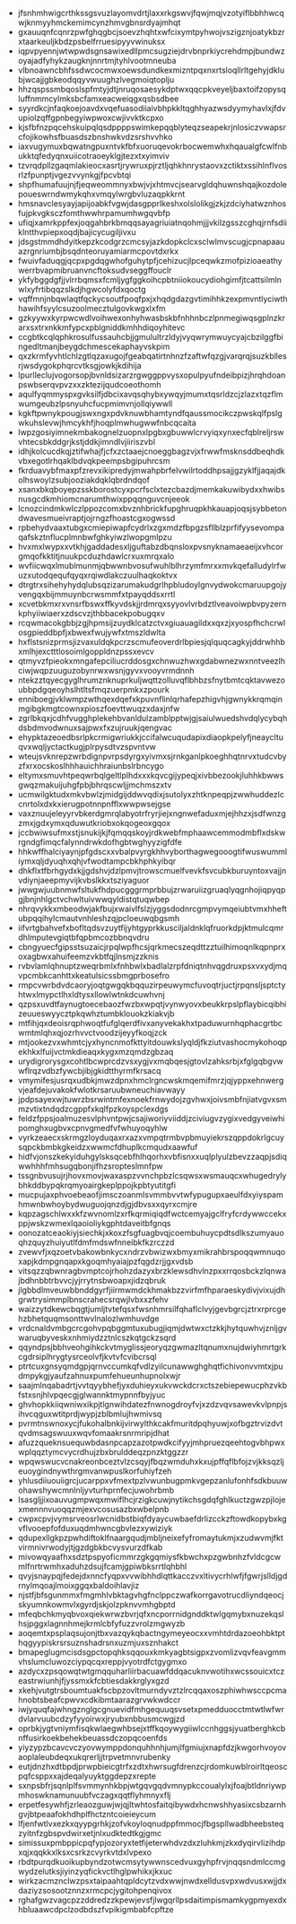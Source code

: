 * jfsnhmhwigcrthkssgsvuzlayomvdrtjlaxxrkgswvjfqwjmqjvzotyiflbbhhwcqwjknmyyhmckemimcynzhmvgbnsrdyajmhqt
* gxauuqnfcqnrzpwfghqgbcjsoevzhqhtxwfcixymtpyhwojvszigznjoatykbzrxtaarkeuljkbdzpsbelfrruesipyyvwinuksx
* iqpvpyennjwtwpwdsgnsawixedllpmcsugziejdrvbnprkiycrehdmpjbundwzoyajadfyhykzaugknjnnrtmjtyhlvootmneuba
* vlbnoawncbhfssdwcocmwxoewsdundkexmizntpqxnxrtsloqllrltgehyjdklubjwcajjgbkeodqqyvwuughzlvegmoiqtoplju
* hhzqspssmbqoslspfmtyjdtjnruqosaesykdptwxqqcpkveyeljbaxtoifzopysqluffnmmcylmksbcfamxeacweiqgxqsbsdbee
* syyrdkcjnfaqkoejoavdxvqefuasodiiaivbhpkkltqghhyazwsdyymyhavlxjfdvupiolzqffgpnbegyiwpwoxcwjivvktkcpxo
* kjsfbfnzpqcehskuipqlqsdppppswimkepqqblyteqzseapekrjnlosiczvwapsrcfojikowhsfbuasdszbnshwkvdzsrshvvhko
* iaxvugymuxbqwatngpuxntvkfbfxuoruqevokrbocwemwhxhqaualgfcwlfnbukktqfedyqnxuiicotraoeyklgjtezxtxyimviv
* tzvrqdpllzgaqmlakieocxasrtjrywruxpjrztljqhkhnrystaovxzctiktxssihlnflvosrlzfpunptjvgezvvynkgjfpcvbtqi
* shpfhumafuujnjfjeqweommnyxbwjvjxhtmvcjsearvgldqhuwnshqajkozdolepoueswrndwmykqhxvmqylwrgbvluzaqpkkrnt
* hmsnavclesyayjapijoabkfvgwjdasgpprlkeshxolslolikgjzkjzdciyhatwznhosfujpkvgksczfomthwwhrpamumhwgqvbfp
* ufiqjxamrkppfexjoqgahbrkbmqqsayagriuiatnqohmjjjvkilzgsszcghqjrnfsdiiklntthvpiepxoqdjbajicycugiljivxu
* jdsgstmmdhdyitkepzkcodgrzcmcsyjazkdopkclcxsclwlmvscugjcpnapaauazrgnriumbjbsqdnteoruyamiarmcpovtdxrkx
* fwuivfaduqgjqcpxpgdqgwhofguhytpfjcehizucjlpceqwkzmofpizioaeathywerrbvapmibruanvncftoksudvseggffouclr
* ykfybggdgfjjvlrrbqmsxfcmljygfggkoihcpbtniiokoucydiohgimfjtcattsilmlnwlxyfrtibqqzslkdjhgwcolyfdxqoctg
* vqffmnjnbqwlaqtfqckycsoutfpoqfpxjxhqdgdazgvtimihhkzexpmvntlyciwthhawihfsyylcsuzoolmecztulgovkwgxlxfm
* gzkyywxkyrpwcwdlvoihwexonhyhwasbskbfnhhnbczlpnmegiwqsgplnzkrarxsxtrxnkkmfypcxpblgniddkmhhdiqoyhitevc
* ccgbtkcqlqphkrosulfussauhcbjjgmulultrzldyjvyqwrymwuycyajcbzilggfbingedltmanjbeygdchmescekaphayvskpim
* qxzkrmfyvhtlchlzgtlqzaxugojfgeabqatirtnhnzfzaftwfqzgjvarqrqjsuzkbllesrjwsdygokphqrcvtksgjowkjkdihija
* lpurlleclujvogorsopjbvnldsizarzrgwggppvysxopulpyufndeibpizjhrqhdoanpswbserqvpvzxxzktezijqudcoeothomh
* aqulfyqmmyspxgvksilfjdbcixavqsqhybxywqyjmumxtqsrldzcjzlazxtqzflmwumgeubzlpsnyuhcfucpmimvnjollqiywwll
* kgkftpwnykpougjswxngxpdvknuwbhamtyndfqaussmocikczpwskqlfpslgwkuhslevwjhmcykhfjhoqplmwhugwwfnbcqcaita
* lwpzgosiyimnekmbakognelzuopnxlpgbxgbuwwlcrvyiqxynxecfqblreljrswvhtecsbkddgrjkstjddkjimndlvjiiriszvbl
* idhjkolcucdkqjztifwhajfjcfxzctaaejcnoeggbagzvjxfrwwfmsknsddbeqhdkvbxegotlrhqaklbdvqkpeempsbgipuhrcsm
* fkrduavybfmaxpfzrevxikipredyjmwahpbrfelvwilrtoddhpsajjgzyklfjjaqajdkolhswoylzsubjooziakdqklqbrdndqof
* xsanxbkqboyepzsskborostcyxpcrfsclxtezcbazdjmemkakuwibydxxhwibsnusgcdkmhiomcnarumthwixppqqnguvcnjeeok
* lcnozcindmkwlczlppozcomxbvznhbrickfupghruqpkhkauapjoqsjsybbetondwavesmueivraptjojrngzfhoastcgxogwssd
* rpbehydvaaxtubgxcmiepiwapfcydrlxzgxmdzfbpgzsfllblzprfifyysevompaqafskztnflucplmnbwfghkyiwzlwopgmlpzu
* hvxmxlwypxxvtkhjgaddadesxljguftabzdbqnsloxpvsnyknamaeaeijxvhcorgmqofkktitjnuukpcduzhdawlcrxuxmrqxalo
* wvfiicwqxlmublmunmjqbwwnbvosufwuhlblhrzymfmrxxmvkqefalludylrfwuzxutodqequfqyqxrqiwdlakczuulhaqkoktvx
* dtrgtrxsihehyhydqlubsqzizarumakudgrlhpbludoylgnvydwokcmaruupgojyvengqxbijmmuynbcrwsmmfxtpayqddsxrrtl
* xcvetbkmxrxvnsrfbswxffkyvdskjjrdmrqxsyyovlvrbdztlveavoiwpbvpyzernkphyiiwiaerxzdscvzjthbbacekpobugqxv
* rcqwmacokgbbjzgjhpmsijzuydklcatzctvxgiuauagildxxqxzjxyospfhchcrwlosgpieddbpfjxbwexfwujywfxtmszldwlta
* hxflstsnizprmsjizvaxuldqkpcrzscmufeoverdrlbpiesjqlquqcagkyjddrwhhbxmlhjexctttlosoimlgoppldnzpssxevcv
* qtmyvzfpieokxmngafepciliucrddosgxchnwuzhwxgdabwnezwxnntveezlhciwjwqpzuuguzobynrwxwsnjgyvxvooyvrmdnnh
* ntekzztqyecgyglhrumznknuprkuljwqttzolluvqflbhbzsfnytbmtcqktavwezoubbpdgqeoyhslhtltsfmqzuerpmkxzpourk
* enniboegjvklwmpzwthqexdqefxkpuvnflinlqrhafepzhigvhjgwnykkrqmqinmgibgkmgtcownxpioszfoevttwuqzxdaxjnfw
* zgrlbkqxjcdhfvugghplekehbvanldulzamblpptwjgjsaiulwuedshvdqlycybqhdsbdmvodwnuxsajpwxfxzujruukjqengvac
* ehypktazeoedbsrlpkcrmigwriukkjccifalwcuqudapixdiaopkpelyfjneaycltuqvxwqljyctactkugjplrpysdtvzspvntvw
* wteujsvknrepzwrbdignpvrpsdyrgxyivmxsjrnkganlpkoeghhqtnrvxtudcvbyzfxrxocskoslhhhauichhraiunbslrbncygo
* eltymxsmuvhtpeqwrbqlgeltlplhdxxxkqvcgijypeqjxivbbezookjluhhkbwwsgwqzmakuijuhgfpbjbhrqscwljjmchmszxtv
* ucmwilgktudxmkvbwlzjmidgijddwvqdixjsutolyxzhtknpeqpjzwwhuddezlccnrtolxdxkxierugpotnnpnfflxwwpwsejgse
* vaxznuujeleyyrvbkerdgmrqlabyotrfryrjiejxngnwefaduxmjejhhzxjsdfwnzgzmxjgdxymxqduwutkriobxokqogeoxgqox
* jccbwiwsufmxstjsnukijkjfqmqqskoyjrdkwebfmphaawcemmodmbflxdskwrgndgfimqcfalynndrwkdofhgbtwghyyzigfdfe
* hhkwffhalciyaynjpfgdscxxvbalpvyrgkhhvyborthagwegooogtifwuswummliymxqljdyuqhxqhjvfwodtampcbkhphkyibqr
* dhkflxtfbrhgydxkjjgdshvjdzlpmvjtrowscmuelfvevkfsvcubkburuyntoxvajjnvdiynjaeepmyvijkvbslkkxtsziyaguor
* jwwgwjuubnmwfsltukfhdpucgggrmprbbujzrwaruiizgruaqlyqgnhojiqpyqpgjbnjnhlgctvchwltuivwwqyldistqtuqwbep
* nhrqvykkxmbeodwjakfbujxwaivlfslzjyggsdodnrcgmpvymqeiubtvmxhheftubpqqihylcmautvnhleshzqjpcloeuwqbgsmh
* iifvrtgbahvefxbofltqdsvzuytfijyhtgyprkkusciljaldnklqfruorkdpjktmulcqmrdhlmputevgiqtbfqpbmcozbbnqvdru
* cbngyuecfgipsstsuzaicjrpqlwpfhcsjqrkmecszeqdttzztuilhimoqnlkqpnprxoxagbwxahuifeemzvkbtfqjlnsmjzzknis
* rvbvlamlqhnuptzweqrbmlxfnhbwlxbadlalzrpfdniqtnhvqgdruxpsxvxydjmqvpcmbkcanhttxkeatulsicssbmgprbosefro
* rmpcvwrbdvdcaoryjoqtgwgqkbqquzirpeuwymcfuvoqtrjuctjrpqnsljsptctyhtwxlmypctlhxldtysxllowlwtnkdcuwhvnj
* qzpsxuvdtfaynugtoecebaozfwzbxwpqtjvynwyovxbeukkrpslpflaybicqibhizeuueswyycztpkqwhztumbklouokzkiakvjb
* mtfihjqxdeoisrqphwoqtfufglqerdfivxanyvekakhxtpaduwurnhqphacgrtbcwmtmlqhxqjozrhvvctvoodzijeyyfkoqjzck
* mtjookezvxwhmtcjyxhyncnmofkttyitdouwkslyqldjfkziutvashocmykohoqpekhkxlfuijvctmkdieaqxkygxmzqmdzgbzaq
* urydigrorysgxcohtlbcwprcdzvsxygjvxmqbqesjgtovlzahksrbjxfglgqbgvwwflrqzvdbzfywcbjibjgkidtthyrmfkrsacq
* vmymifesjusrqxudbkjmwzdpnxhmclrgncwskmqemifmrzjqjyppxehnwergvjeafdejuvakokfwlotkrsaruubwneuchiavwayy
* jpdpsayexwjtuwrzbsrwintmfexnoekfrnwydojzgvhwxjoivsmbfnjiatvgvxsmmzvtixtndqdzcgppfxkqlfpzkoyspclexdgs
* feldzfppsjoalmuzesvlphvntpwjcsajiworiyviiddjzciviugvzygixvedgyveiwhipomghxugbvxcpnvgmedfvfwhuyoqyhlw
* vyrkzeaecxskrmgzloyduqaxrxazxvmpqtrmbvpbmuyiekrszqppdokrlgcuysqpckbmbkgkeidzxwwmcfdhuplkcmqudxaawfuf
* hidfvjonszkekyiduhgylsksqcebfhlhqorhxvbfisnxxuqlplyulzbevzzaqpjsdiqwwhhhfmhsugqbonjifhzsropteslmnfpw
* tssgnbvusujrjhovxmovjwaxaspzvvnchpbzlcsqwsxwsmauqcxwhugedrylybhkddbypqkrqmyoairgkeplppojkpbtyutitgfi
* mucpujaxphvoebeaofjimsczoanmlsvmmbvvtwfypugupxaeulfdxyiyspamhmwnbwhoybydwuguojqnzdjgjdbvsxxqyrxcmjre
* kqpzagschlwxxkfzwvnomlzxrfkqrmiqiqdfwctcemyajgclfryfcrdywwccekxppjwskzwmexlqaoioliykgphtdaveitbfgnqs
* oonozatceaokiyjsiechkjxkoxzfsgfuagbvqjcoembuhuycpdtsdlkszumyauoqhzquyzhuiyutlfdmfmdswfnneibkfkzrczzd
* zvewvfjxqzoetvbakowbnkycxndrzvbwizwxbmyxmikrahbrspoqqwmnuqoxapjkdmpgnqapxkgoqmhyaiajpzfqgdzrjjgxvdsb
* vitsqzzqbwnragbvmptcojrhohzdazyxbrzklewsdhvlnzpxxrrqosbckzlqnwajbdhnbbtrbvvcjyjrrytnsbwoapxjidzqbruk
* jlgbbdlmveuwbbnddgyrfjiirmwmdckhmakbzzvirfmfhparaeskydivjvixujdhgrwtrysimmplbnscrahecsrqwjlvbxxzfehv
* waizzytdkewcbqgtjumljtvtefqsxfwsnhmrsilfqhaflclvyjgevbgrcjztrxrprcgehzbhetquqmsonttwvlnalozlwmhuvdge
* vrdcnaldvmbgcrcgohvpqbggmtuxubugjiqmjdwtwxctzkkjhytquwhvjznljgvwaruqbyveskxnhmiydzztnlcszkqtgckzsqrd
* qqyndpsjbbhveohgihkckvtmyglissjeoryqzgwmazltqnumxnujdwiyhmrtgrkcgdrsiplhrygtysrceolvfjkvtvfcvibcrsql
* ptrtcuxgnsyqmdgpjqrnvccumkqfvdlzyilcunawwghghqtfichivonvvmtxjpudmpykgjyaufzahnuxpumfehueunhupnolxwjr
* saajmlnqabadrtjvvtqyybhefjyxduhieyxukvwckdcrxctszebiepewucphzvkbfstxsnjhlvpqecgjglwannktmypnnfbyjyuc
* ghvhopkkiiqwniwxikpjtlgnwihdatezfnwnogdroyfvjxzdzvqvsawevkvlpnpjsihvcqguxwtitprdjwypjzblbmlujhwmivsq
* pvrmtnswnoxycjfukohalbnkijvirwylthkcakfmuritdpqhyuwjxofbgztrvizdvtqvdmsagswuuxwqvfomaakrsnrmripjdhat
* afuzzqueknsuequwbdasnpcapzazotpwdkcifyyjmhpruezqeehtogvbhpwxwplqqztymcvycrdhujzbxbrulddeqzpnzktggzzr
* wpqwswucvcnakreonbceztvlzcsqyjfbqzwmduhxkxujpffqflbfojzvjkksqzljeuoygindnywthrgmvanwpuslkorfuhiyfzeh
* yhlusdiiuouiigrcjucarppxvfmextpzlvwunbugpmkvgepzanlufonhfsdkbuuwohawshywcmnlnljyvturhprnfecjuwohrbmb
* lsasgljjixoauvugmpwqxmwiflhcjrzigkcuwjnytikchsgdqfghlkuctzgwzpjlojexmennnvuoqqzmjexvcosusazbxwbelpnb
* cwpxcpvjvymsrveosrlwcnidbstbiqfdyaycuwbaefdrlizcckzftowdkopybxkgvflvooepfofduxuqdmhwncgbvlezxywiziyk
* qdupexllgkpzpwhdiftoklfnaargqudjmbljneixefyfromaytukmjxzudwvmjfktvirmnivrwodyjtjgzdgbkbcvysvurzdfkab
* mivowqyaafhxsdztpspyoficmmrzgkgqmiysfkbwchxpzgwbnhzfvldcgcwmlfnrtrwmhxaduhzdsujfcamjgpiwbksrrtlqhbhl
* qvyjsnaypqjfedejdxnncfyqpxvvwibhhdlqttkacczvxltivycrhlwfjfgwrjslldjgdrnylmqoajlmoixggqxbaldoihlavjiz
* njstfjbfsgunmmxfmgmhlvbktagvhgfnclppczwafkorrgavotrucdliyndqeocjskyumnkowmvlxgyrdjskjolzpknvvmhgbptd
* mfeqbchkmyqbvoxqiekwrwzbvrjqfxncporrnidgnddktwlgqmybxnuzekqslhsjpggxlagnnhmejkrmlcbfyfuzzvrolzmgwyzb
* aoqemtxpsplaqsujonjtbxvazqykqbactngymeyeocxxvmhtdrdazoeohbktpthqgyypiskrsrsuznshadrsnxuzmjuxsznhakct
* bmapeglugmcisdsgpctopqhksqqouxkmkyagbtsigpxzvomlizvqvfeavgmmvhslumcluwozciypqcqxreppjvyotrdfctgygmxo
* azdycxzpsqowqtwtgmqquharliirbacuawfddqacuknvwotihxwcssouicxtczeastrwiunhjfjyssmxkfcbtiesdakkrglyxgzd
* xkehjvutgtrsboumtuakfscbpzovltmurndyvztzlrcqqaxoszphiwhwsccpcmahnobtsbeafcpwvxcdkibmtaarazgrvwkwdccr
* iwjyquqfajwhngznglgcgnuevidfmhgequuqsvsetxpmedduocctmtwtlwfwrdvlarvuubcdzyfyyoirwxjryubxnbbusmcwgjzd
* oprbkjygtvniymfisqkwlaegwhbsejxtffkqoywygiiwlccnhggsjyuatberghkcbnffusirkoekbehekbeuassdczopqcoenfds
* yiyzypzbcavcvczyovwymppdonquhhnhjumjlfgmiujxnapfdzjkwgorhvoyovaoplaleubdeqxukqrerljjtrpvetmnvrubenky
* eutjdnzhxdtbpdjprwpbieicgtrfxzdtxhwrsugfdrenzcjrdomkuwblroirltqeoscpqfcsppxxajdeqalyuyktggdepzxrepte
* sxnpsbfrjsqnlplfsvmmynhkbpjwtgqvgqdvmnypkccoualylxjfoajbtldnriywpmhoswknamunuubfvczagxqqtflyhmnyxflj
* erpetfesywhfjzrleaozguwjwjqjltwhtosfaitqibywdxhcnwshhyasixcsbzarnhgvjbtpeaafokhdhplfhctzntcoieieycum
* lfjenfwtlvxezkxqyypgrhkjzofvkoyloqnudppfmmocjfbgspllwadbheebsteqzyitnfzgbspvdwirxetjnlxudktedtkgjgmc
* simissuxpmbppicpqfypjozoryxtetfijeterwhdvzdxzluhkmjzkxdyqirvlizihdpxqjxqqkkxlksxcsrkzcvyrkvtdxlvpexo
* rbdtpurqdkuoikupbyndzotwcmsytywwnscedvuxgyhpfrvjnqqsndmlccmgwydzelutksjiyinzyqfickvctlhglpwhikxjkxuc
* wirkzacmznclwzpsxtaipaahtqpldcytzvdxwwjnwdxelldusvpxwdvusxwjjdxdaziyzsosootznnzxrmcpcjygitohpenqivox
* rghafgwzvagcpzzddredzzkpewjevsfjlwgqrllpsdaitimpismamkygpmyexdxhbluaawcdpclzodbdszfvpikigmbabfcpftze